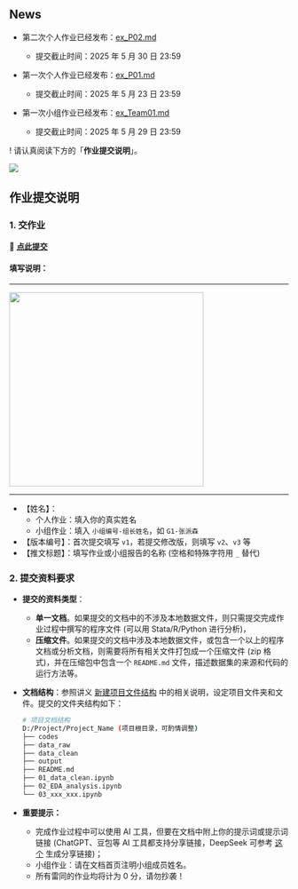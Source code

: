 
## News
- 第二次个人作业已经发布：[ex_P02.md](https://github.com/arlionn/ds/blob/main/homework/ex_P02.md)
  - 提交截止时间：2025 年 5 月 30 日 23:59

- 第一次个人作业已经发布：[ex_P01.md](https://github.com/arlionn/ds/blob/main/homework/ex_P01.md)
  - 提交截止时间：2025 年 5 月 23 日 23:59

- 第一次小组作业已经发布：[ex_Team01.md](https://github.com/arlionn/ds/blob/main/homework/ex_Team01.md)
  - 提交截止时间：2025 年 5 月 29 日 23:59

! 请认真阅读下方的「**作业提交说明**」。

![](https://fig-lianxh.oss-cn-shenzhen.aliyuncs.com/Lianxh_装饰黄线.png)

## 作业提交说明

### 1. 交作业

&#x1F353; **[点此提交](https://workspace.jianguoyun.com/inbox/collect/8b71e5254a0f4f36ac95b582ffd7f2db/submit)**

#### 填写说明：

---

<img style="width: 350px" src="https://fig-lianxh.oss-cn-shenzhen.aliyuncs.com/20250521205458.png">

---


- 【姓名】：
  - 个人作业：填入你的真实姓名
  - 小组作业：填入 `小组编号-组长姓名`，如 `G1-张派森`
- 【版本编号】：首次提交填写 `v1`，若提交修改版，则填写 `v2`、`v3` 等
- 【推文标题】：填写作业或小组报告的名称 (空格和特殊字符用 `_` 替代)

### 2. 提交资料要求

- **提交的资料类型**：
  - **单一文档**。如果提交的文档中的不涉及本地数据文件，则只需提交完成作业过程中撰写的程序文件 (可以用 Stata/R/Python 进行分析)，
  - **压缩文件**。如果提交的文档中涉及本地数据文件，或包含一个以上的程序文档或分析文档，则需要将所有相关文件打包成一个压缩文件 (zip 格式)，并在压缩包中包含一个 `README.md` 文件，描述数据集的来源和代码的运行方法等。

- **文档结构**：参照讲义 [新建项目文件结构](https://book.lianxh.cn/ds/body/01_1_install-Python-Anocanda.html#%E6%96%B0%E5%BB%BA%E9%A1%B9%E7%9B%AE%E6%96%87%E4%BB%B6%E7%BB%93%E6%9E%84) 中的相关说明，设定项目文件夹和文件。提交的文件夹结构如下：

    ```bash
    # 项目文档结构
    D:/Project/Project_Name (项目根目录，可酌情调整)
    ├── codes
    ├── data_raw
    ├── data_clean
    ├── output
    ├── README.md
    ├── 01_data_clean.ipynb
    ├── 02_EDA_analysis.ipynb
    └── 03_xxx_xxx.ipynb
    ```


- **重要提示：** 
  - 完成作业过程中可以使用 AI 工具，但要在文档中附上你的提示词或提示词链接 (ChatGPT、豆包等 AI 工具都支持分享链接，DeepSeek 可参考 [这个](https://www.lianxh.cn/details/1566.html) 生成分享链接)；
  - 小组作业：请在文档首页注明小组成员姓名。
  - 所有雷同的作业均将计为 0 分，请勿抄袭！